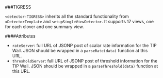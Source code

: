###TIGRESS

`<detector-TIGRESS>` inherits all the standard functionality from `xDetectorTemplate` and `setupSingleViewDetector`.  It supports 17 views, one for each clover and one summary view.

####Attributes

 - `rateServer`: full URL of JSONP post of scalar rate information for the TIP Wall.  JSON should be wrapped in a `parseRate(data)` function at this URL.
 - `thresholdServer`: full URL of JSONP post of threshold information for the TIP Wall.  JSON should be wrapped in a `parseThreshold(data)` function at this URL.
